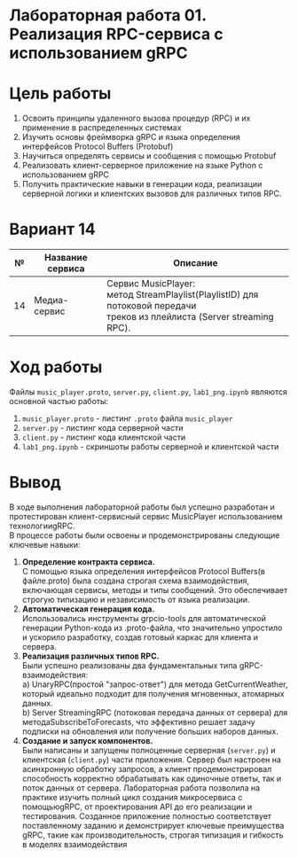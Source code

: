 # Лабораторная работа 01. Реализация RPC-сервиса с использованием gRPC

# Цель работы
1. Освоить принципы удаленного вызова процедур (RPC) и их применение
 в распределенных системах
2. Изучить основы фреймворка gRPC и языка определения интерфейсов
 Protocol Buffers (Protobuf)
3. Научиться определять сервисы и сообщения с помощью Protobuf
4. Реализовать клиент-серверное приложение на языке Python с
 использованием gRPC
5. Получить практические навыки в генерации кода, реализации  серверной
 логики и клиентских вызовов для различных типов RPC.


# Вариант 14
| №  | Название сервиса       | Описание                                                 |
|----|------------------------|----------------------------------------------------------|
| 14 | Медиа-сервис           | Сервис MusicPlayer: <br> метод StreamPlaylist(PlaylistID) для потоковой передачи <br> треков из плейлиста (Server streaming RPC). |

# Ход работы
Файлы `music_player.proto`, `server.py`, `client.py`, `lab1_png.ipynb` являются основной частью работы:
1. `music_player.proto` - листинг `.proto` файла `music_player`
2. `server.py` - листинг кода серверной части
3. `client.py` - листинг кода клиентской части
4. `lab1_png.ipynb` - скриншоты работы серверной и клиентской части

# Вывод
 В ходе выполнения лабораторной работы был успешно разработан и протестирован клиент-сервисный сервис MusiсPlayer
 использованием технологииgRPC. <br> В процессе работы были освоены и продемонстрированы следующие ключевые навыки: <br>
 1. **Определение контракта сервиса.** <br> С помощью языка определения интерфейсов Protocol Buffers(в файле.proto) была
 создана строгая схема взаимодействия, включающая сервисы, методы и типы сообщений. Это обеспечивает строгую
 типизацию и независимость от языка реализации.
 2. **Автоматическая генерация кода.** <br> Использовались инструменты grpcio-tools для автоматической генерации Python-кода
 из .proto-файла, что значительно упростило и ускорило разработку, создав готовый каркас для клиента и сервера.
 3. **Реализация различных типов RPC.** <br> Были успешно реализованы два фундаментальных типа gRPC-взаимодействия: <br>
 a) UnaryRPC(простой "запрос-ответ") для метода GetCurrentWeather, который идеально подходит для получения
 мгновенных, атомарных данных. <br>
 b) Server StreamingRPC (потоковая передача данных от сервера) для методаSubscribeToForecasts, что эффективно
 решает задачу подписки на обновления или получение больших наборов данных.
 4. **Создание и запуск компонентов.** <br> Были написаны и запущены полноценные серверная (`server.py`) и клиентская (`client.py`) части приложения.
 Сервер был настроен на асинхронную обработку запросов, а клиент продемонстрировал способность корректно
 обрабатывать как одиночные ответы, так и поток данных от сервера.
 Лабораторная работа позволила на практике изучить полный цикл создания микросервиса с помощьюgRPC, от
 проектирования API до его реализации и тестирования. Созданное приложение полностью соответствует поставленному
 заданию и демонстрирует ключевые преимущества gRPC, такие как производительность, строгая типизация и гибкость в
 моделях взаимодействия
